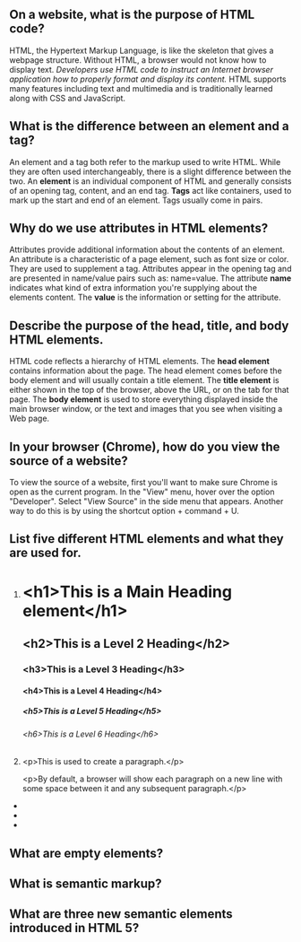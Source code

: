 ## On a website, what is the purpose of HTML code?

HTML, the Hypertext Markup Language, is like the skeleton that gives a webpage structure. Without HTML, a browser would not know how to display text. _Developers use HTML code to instruct an Internet browser application how to properly format and display its content._ HTML supports many features including text and multimedia and is traditionally learned along with CSS and JavaScript.

## What is the difference between an **element** and a **tag**?

An element and a tag both refer to the markup used to write HTML. While they are often used interchangeably, there is a slight difference between the two. An **element** is an individual component of HTML and generally consists of an opening tag, content, and an end tag. **Tags** act like containers, used to mark up the start and end of an element. Tags usually come in pairs.

## Why do we use attributes in HTML elements?

Attributes provide additional information about the contents of an element. An attribute is a characteristic of a page element, such as font size or color. They are used to supplement a tag. Attributes appear in the opening tag and are presented in name/value pairs such as: name=value. The attribute **name** indicates what kind of extra information you're supplying about the elements content. The **value** is the information or setting for the attribute.

## Describe the purpose of the head, title, and body HTML elements.

HTML code reflects a hierarchy of HTML elements. The **head element** contains information about the page. The head element comes before the body element and will usually contain a title element. The **title element** is either shown in the top of the browser, above the URL, or on the tab for that page. The **body element** is used to store everything displayed inside the main browser window, or the text and images that you see when visiting a Web page.

## In your browser (Chrome), how do you view the source of a website?

To view the source of a website, first you'll want to make sure Chrome is open as the current program. In the "View" menu, hover over the option "Developer". Select "View Source" in the side menu that appears. Another way to do this is by using the shortcut option + command + U.

## List five different HTML elements and what they are used for.

1. # &lt;h1&gt;This is a Main Heading element&lt;/h1&gt;

    ## &lt;h2&gt;This is a Level 2 Heading&lt;/h2&gt;

    ### &lt;h3&gt;This is a Level 3 Heading&lt;/h3&gt;

    #### &lt;h4&gt;This is a Level 4 Heading&lt;/h4&gt;

    ##### &lt;h5&gt;This is a Level 5 Heading&lt;/h5&gt;

    ###### &lt;h6&gt;This is a Level 6 Heading&lt;/h6&gt;

1. <p>&lt;p&gt;This is used to create a paragraph.&lt;/p&gt; <p>&lt;p&gt;By default, a browser will show each paragraph on a new line with some space between it and any subsequent paragraph.&lt;/p&gt;</p>
*
*
*

## What are empty elements?

## What is semantic markup?

## What are three new semantic elements introduced in HTML 5?

